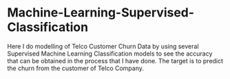 # Machine-Learning-Supervised-Classification
Here I do modelling of Telco Customer Churn Data by using several Supervised Machine Learning Classification models to see the accuracy that can be obtained in the process that I have done.
The target is to predict the churn from the customer of Telco Company.
